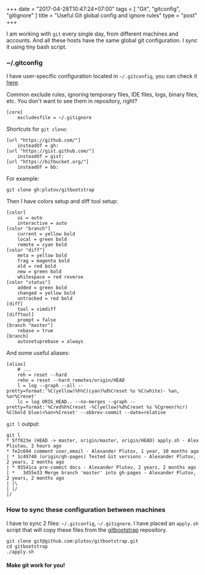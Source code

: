 +++
date = "2017-04-28T10:47:24+07:00"
tags = [ "Git", "gitconfig", "gitignore" ]
title = "Useful Git global config and ignore rules"
type = "post"
+++

I am working with `git` every single day, from different machines and accounts. And all these hosts have the same global git configuration. I sync it using tiny bash script.

### ~/.gitconfig

I have user-specific configuration located in `~/.gitconfig`, you can check it [here](https://github.com/plutov/gitbootstrap/blob/master/.gitconfig).

Common exclude rules, ignoring temporary files, IDE files, logs, binary files, etc. You don't want to see them in repository, right?
```
[core]
    excludesfile = ~/.gitignore
```

Shortcuts for `git clone`:
```
[url "https://github.com/"]
    insteadOf = gh:
[url "https://gist.github.com/"]
    insteadOf = gist:
[url "https://bitbucket.org/"]
    insteadOf = bb:
```

For example:
```
git clone gh:plutov/gitbootstrap
```

Then I have colors setup and diff tool setup:
```
[color]
    ui = auto
    interactive = auto
[color "branch"]
    current = yellow bold
    local = green bold
    remote = cyan bold
[color "diff"]
    meta = yellow bold
    frag = magenta bold
    old = red bold
    new = green bold
    whitespace = red reverse
[color "status"]
    added = green bold
    changed = yellow bold
    untracked = red bold
[diff]
    tool = vimdiff
[difftool]
    prompt = false
[branch "master"]
    rebase = true
[branch]
    autosetuprebase = always
```

And some useful aliases:
```
[alias]
    # ...
    reh = reset --hard
    reho = reset --hard remotes/origin/HEAD
    l = log --graph --all --pretty=format:'%C(yellow)%h%C(cyan)%d%Creset %s %C(white)- %an, %ar%Creset'
    lc = log ORIG_HEAD.. --no-merges --graph --pretty=format:'%Cred%h%Creset -%C(yellow)%d%Creset %s %Cgreen(%cr) %C(bold blue)<%an>%Creset' --abbrev-commit --date=relative
```

`git l` output:
```
git l
* 5ff823e (HEAD -> master, origin/master, origin/HEAD) apply.sh - Alex Pliutau, 2 hours ago
* fe2c694 comment user,email - Alexander Plutov, 1 year, 10 months ago
| * 1c49740 (origin/gh-pages) Tested Git versions - Alexander Plutov, 2 years, 2 months ago
| * 93541ca pre-commit docs - Alexander Plutov, 2 years, 2 months ago
| *   3d55e33 Merge branch 'master' into gh-pages - Alexander Plutov, 2 years, 2 months ago
| |\
| |/
|/
```

### How to sync these configuration between machines

I have to sync 2 files: `~/.gitconfig`, `~/.gitignore`. I have placed an `apply.sh` script that will copy these files from the [gitbootstrap](https://github.com/plutov/gitbootstrap) repository.

```
git clone git@github.com:plutov/gitbootstrap.git
cd gitbootstrap
./apply.sh
```

#### Make git work for you!
